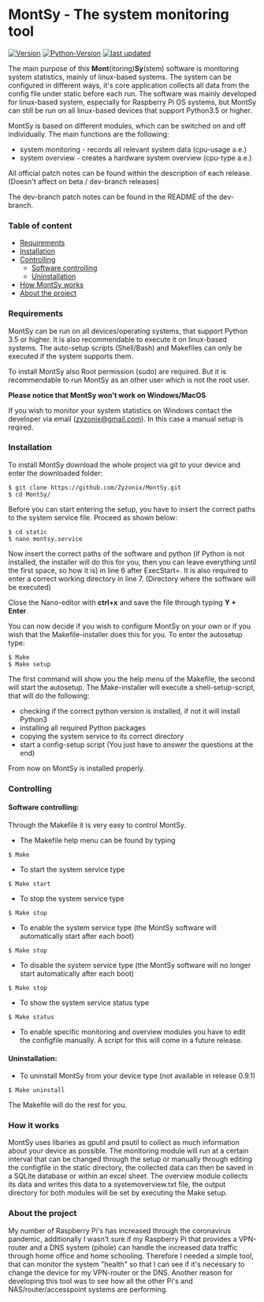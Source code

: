 # MontSy - The system monitoring tool

[![Version](https://img.shields.io/badge/Version-0.9.1%20(beta)%20-orange)]() 
[![Python-Version](https://img.shields.io/badge/Python-3.5.3-blue)]()
[![last updated](https://img.shields.io/badge/last%20update-15/04/2021-9cf)]()

The main purpose of this **Mont**(itoring)**Sy**(stem) software is monitoring system statistics, mainly of linux-based systems. The system can be configured in different ways, it's core application collects all data from the config file under static before each run. The software was mainly developed for linux-based system, especially for Raspberry Pi OS systems, but MontSy can still be run on all linux-based devices that support Python3.5 or higher. 

MontSy is based on different modules, which can be switched on and off individually. 
The main functions are the following:
- system monitoring - records all relevant system data (cpu-usage a.e.)
- system overview - creates a hardware system overview (cpu-type a.e.)

All official patch notes can be found within the description of each release.
(Doesn't affect on beta / dev-branch releases)

The dev-branch patch notes can be found in the README of the dev-branch.


### Table of content
* [Requirements](#requirements)
* [Installation](#installation)
* [Controlling](#controlling)
  - [Software controlling](#software-controlling)
  - [Uninstallation](#uninstallation)
* [How MontSy works](#how-it-works)
* [About the project](#about-the-project)


### Requirements
MontSy can be run on all devices/operating systems, that support Python 3.5 or higher. It is also recommendable to execute it on linux-based systems. The auto-setup scripts (Shell/Bash) and Makefiles can only be executed if the system supports them. 

To install MontSy also Root permission (sudo) are required. But it is recommendable to run MontSy as an other user which is not the root user.

**Please notice that MontSy won't work on Windows/MacOS**

If you wish to monitor your system statistics on Windows contact the developer via email (zyzonix@gmail.com). In this case a manual setup is reqired.


### Installation
To install MontSy download the whole project via git to your device and enter the downloaded folder:
```
$ git clone https://github.com/Zyzonix/MontSy.git
$ cd MontSy/
```
Before you can start entering the setup, you have to insert the correct paths to the system service file. Proceed as shown below:
```
$ cd static
$ nano montsy.service
```
Now insert the correct paths of the software and python (if Python is not installed, the installer will do this for you, then you can leave everything until the first space, so how it is) in line 6 after ExecStart=. It is also required to enter a correct working directory in line 7. (Directory where the software will be executed)

Close the Nano-editor with **ctrl+x** and save the file through typing **Y + Enter**.


You can now decide if you wish to configure MontSy on your own or if you wish that the Makefile-installer does this for you.
To enter the autosetup type:
```
$ Make 
$ Make setup
```
The first command will show you the help menu of the Makefile, the second will start the autosetup.
The Make-installer will execute a shell-setup-script, that will do the following:
- checking if the correct python version is installed, if not it will install Python3
- installing all required Python packages
- copying the system service to its correct directory
- start a config-setup script (You just have to answer the questions at the end)

From now on MontSy is installed properly.


### Controlling
#### Software controlling:
Through the Makefile it is very easy to control MontSy.

- The Makefile help menu can be found by typing
```
$ Make 
```
- To start the system service type
```
$ Make start
```
- To stop the system service type
```
$ Make stop
```
- To enable the system service type (the MontSy software will automatically start after each boot)
```
$ Make stop
```
- To disable the system service type (the MontSy software will no longer start automatically after each boot)
```
$ Make stop
```
- To show the system service status type
```
$ Make status
```
- To enable specific monitoring and overview modules you have to edit the configfile manually. A script for this will come in a future release.


#### Uninstallation:
- To uninstall MontSy from your device type (not available in release 0.9.1)
```
$ Make uninstall
```
The Makefile will do the rest for you.

### How it works
MontSy uses libaries as gputil and psutil to collect as much information about your device as possible. 
The monitoring module will run at a certain interval that can be changed through the setup or manually through editing the configfile in the static directory, the collected data can then be saved in a SQLite database or within an excel sheet.
The overview module collects its data and writes this data to a systemoverview.txt file, the output directory for both modules will be set by executing the Make setup.

### About the project 
My number of Raspberry Pi's has increased through the coronavirus pandemic, additionally I wasn't sure if my Raspberry Pi that provides a VPN-router and a DNS system (pihole) can handle the increased data traffic through home office and home schooling. Therefore I needed a simple tool, that can monitor the system "health" so that I can see if it's necessary to change the device for my VPN-router or the DNS. Another reason for developing this tool was to see how all the other Pi's and NAS/router/accesspoint systems are performing.
